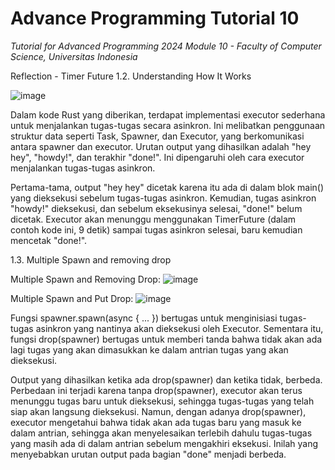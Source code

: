 # Advance Programming Tutorial 10
*Tutorial for Advanced Programming 2024 Module 10 - Faculty of Computer Science, Universitas Indonesia*

Reflection - Timer Future
1.2. Understanding How It Works

![image](https://github.com/Samuelwidjaja/tutorial10-timer/assets/119392779/1fa7c3d5-b398-41d1-b67c-89afd0b42c79)

Dalam kode Rust yang diberikan, terdapat implementasi executor sederhana untuk menjalankan tugas-tugas secara asinkron. Ini melibatkan penggunaan struktur data seperti Task, Spawner, dan Executor, yang berkomunikasi antara spawner dan executor. Urutan output yang dihasilkan adalah "hey hey", "howdy!", dan terakhir "done!". Ini dipengaruhi oleh cara executor menjalankan tugas-tugas asinkron.

Pertama-tama, output "hey hey" dicetak karena itu ada di dalam blok main() yang dieksekusi sebelum tugas-tugas asinkron. Kemudian, tugas asinkron "howdy!" dieksekusi, dan sebelum eksekusinya selesai, "done!" belum dicetak. Executor akan menunggu menggunakan TimerFuture (dalam contoh kode ini, 9 detik) sampai tugas asinkron selesai, baru kemudian mencetak "done!".

1.3. Multiple Spawn and removing drop

Multiple Spawn and Removing Drop:
![image](https://github.com/Samuelwidjaja/tutorial10-timer/assets/119392779/524a6582-03b5-45e4-b0cf-5ee77b9cecb5)

Multiple Spawn and Put Drop:
![image](https://github.com/Samuelwidjaja/tutorial10-timer/assets/119392779/7ed2b0dc-094d-46d1-ab66-a092a01b4c7c)

Fungsi spawner.spawn(async { ... }) bertugas untuk menginisiasi tugas-tugas asinkron yang nantinya akan dieksekusi oleh Executor. Sementara itu, fungsi drop(spawner) bertugas untuk memberi tanda bahwa tidak akan ada lagi tugas yang akan dimasukkan ke dalam antrian tugas yang akan dieksekusi.

Output yang dihasilkan ketika ada drop(spawner) dan ketika tidak, berbeda. Perbedaan ini terjadi karena tanpa drop(spawner), executor akan terus menunggu tugas baru untuk dieksekusi, sehingga tugas-tugas yang telah siap akan langsung dieksekusi. Namun, dengan adanya drop(spawner), executor mengetahui bahwa tidak akan ada tugas baru yang masuk ke dalam antrian, sehingga akan menyelesaikan terlebih dahulu tugas-tugas yang masih ada di dalam antrian sebelum mengakhiri eksekusi. Inilah yang menyebabkan urutan output pada bagian "done" menjadi berbeda.

